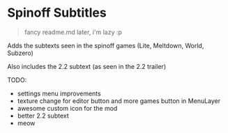 # Spinoff Subtitles

> fancy readme.md later, i'm lazy :p

Adds the subtexts seen in the spinoff games (Lite, Meltdown, World, Subzero)

Also includes the 2.2 subtext (as seen in the 2.2 trailer)

TODO:
- settings menu improvements
- texture change for editor button and more games button in MenuLayer
- awesome custom icon for the mod
- better 2.2 subtext
- meow